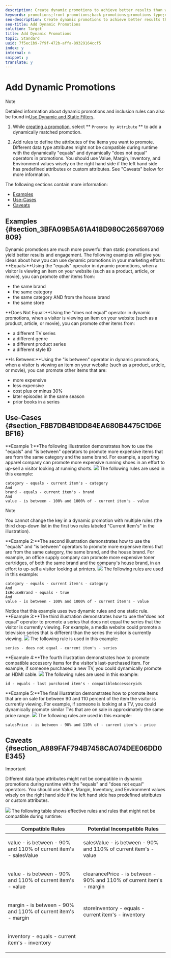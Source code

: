 ```yaml
---
description: Create dynamic promotions to achieve better results than with traditional static promotions. For example, you can promote "items from the same brand as the item they are viewing."
keywords: promotions;front promotions;back promotions;promotions type;dynamic;dynamic match
seo-description: Create dynamic promotions to achieve better results than with traditional static promotions. For example, you can promote "items from the same brand as the item they are viewing."
seo-title: Add Dynamic Promotions
solution: Target
title: Add Dynamic Promotions
topic: Standard
uuid: 7f5ec1b9-7f9f-472b-affa-89329164ccf5
index: y
internal: n
snippet: y
translate: y
---
```


# Add Dynamic Promotions


>[!NOTE]
>
>Detailed information about dynamic promotions and inclusion rules can also be found in[Use Dynamic and Static Filters](c_add-additional-filtering-rules-to-inclusion-rules.md#concept_DBC4C8CEE4F3477884002F47ED9E74E9). 



1. While [creating a promotion](t_adding_promotions.md#task_CC5BD28C364742218C1ACAF0D45E0E14), select ** `Promote by Attribute` ** to add a dynamically matched promotion. 

1. Add rules to define the attributes of the items you want to promote.
   Different data type attributes might not be compatible during runtime with the dynamically "equals" and dynamically "does not equal" operators in promotions. You should use Value, Margin, Inventory, and Environment values wisely on the right hand side if the left hand side has predefined attributes or custom attributes. See "Caveats" below for more information.


The following sections contain more information:

* [Examples](c_add-dynamic-matches.md#section_3BFA09B5A61A418D980C265697069809)
* [Use-Cases](c_add-dynamic-matches.md#section_FBB7DB4B1DD84EA680B4475C1D6EBF16)
* [Caveats](c_add-dynamic-matches.md#section_A889FAF794B7458CA074DEE06DD0E345)


## Examples {#section_3BFA09B5A61A418D980C265697069809}

Dynamic promotions are much more powerful than static promotions and yield better results and engagement. The following examples will give you ideas about how you can use dynamic promotions in your marketing efforts:
**Equals:**Using the "equals" operator in dynamic promotions, when a visitor is viewing an item on your website (such as a product, article, or movie), you can promote other items from: 

<ul class="simplelist"> 
 <li>the same brand</li> 
 <li>the same category</li> 
 <li>the same category AND from the house brand</li> 
 <li>the same store</li> 
</ul>


**Does Not Equal:**Using the "does not equal" operator in dynamic promotions, when a visitor is viewing an item on your website (such as a product, article, or movie), you can promote other items from: 

<ul class="simplelist"> 
 <li>a different TV series</li> 
 <li>a different genre</li> 
 <li>a different product series</li> 
 <li>a different style ID</li> 
</ul>


**Is Between:**Using the "is between" operator in dynamic promotions, when a visitor is viewing an item on your website (such as a product, article, or movie), you can promote other items that are: 

<ul class="simplelist"> 
 <li>more expensive</li> 
 <li>less expensive</li> 
 <li>cost plus or minus 30%</li> 
 <li>later episodes in the same season</li> 
 <li>prior books in a series</li> 
</ul>



## Use-Cases {#section_FBB7DB4B1DD84EA680B4475C1D6EBF16}

**Example 1:**The following illustration demonstrates how to use the "equals" and "is between" operators to promote more expensive items that are from the same category and the same brand. For example, a sporting apparel company can promote more expensive running shoes in an effort to up-sell a visitor looking at running shorts. 
![](graphics/dynamic3.png) 
The following rules are used in this example:

```
category - equals - current item's - category
And
brand - equals - current item's - brand
And
value - is between - 100% and 1000% of - current item's - value
```

>[!NOTE]
>
>You cannot change the key in a dynamic promotion with multiple rules (the third drop-down list in the first two rules labeled "Current Item's" in the illustration).


**Example 2:**The second illustration demonstrates how to use the "equals" and "is between" operators to promote more expensive items that are from the same category, the same brand, and the house brand. For example, an office supply company can promote more expensive toner cartridges, of both the same brand and the company's house brand, in an effort to up-sell a visitor looking at printers. 
![](graphics/dynamic4.png) 
The following rules are used in this example:

```
category - equals - current item's - category
And
IsHouseBrand - equals - true
And
value - is between - 100% and 1000% of - current item's - value
```
Notice that this example uses two dynamic rules and one static rule.
**Example 3:**The third illustration demonstrates how to use the"does not equal" operator to promote a series that does not equal the series that the visitor is currently viewing. For example, a media website could promote a television series that is different than the series the visitor is currently viewing. 
![](graphics/dynamic5.png) 
The following rule is used in this example:

```
series - does not equal - current item's - series
```
**Example 4:**The fourth illustration demonstrates how to promote compatible accessory items for the visitor's last-purchased item. For example, if someone purchased a new TV, you could dynamically promote an HDMI cable. 
![](graphics/dynamic1.png) 
The following rules are used in this example:

```
id - equals - last purchased item's - compatibleAccessoryids
```
**Example 5:**The final illustration demonstrates how to promote items that are on sale for between 90 and 110 percent of the item the visitor is currently viewing. For example, if someone is looking at a TV, you could dynamically promote similar TVs that are on sale in approximately the same price range. 
![](graphics/dynamic2.png) 
The following rules are used in this example:

```
salesPrice - is between - 90% and 110% of - current item's - price
```

## Caveats {#section_A889FAF794B7458CA074DEE06DD0E345}


>[!IMPORTANT]
>
>Different data type attributes might not be compatible in dynamic promotions during runtime with the "equals" and "does not equal" operators. You should use Value, Margin, Inventory, and Environment values wisely on the right hand side if the left hand side has predefined attributes or custom attributes.


![](graphics/left_right.png) 
The following table shows effective rules and rules that might not be compatible during runtime:


<table id="table_CDDDC41C55EA4D23A910CC0747F31435"> 
 <thead> 
  <tr> 
   <th colname="col1" class="entry">Compatible Rules</th> 
   <th colname="col2" class="entry">Potential Incompatible Rules</th> 
  </tr>
 </thead>
 <tbody> 
  <tr> 
   <td colname="col1"> <p><span class="codeph">value - is between - 90% and 110% of current item's - salesValue</span> </p> </td> 
   <td colname="col2"> <p><span class="codeph">salesValue - is between - 90% and 110% of current item's - value</span> </p> </td> 
  </tr> 
  <tr> 
   <td colname="col1"> <p><span class="codeph">value - is between - 90% and 110% of current item's - value</span> </p> </td> 
   <td colname="col2"> <p><span class="codeph">clearancePrice - is between - 90% and 110% of current item's - margin</span> </p> </td> 
  </tr> 
  <tr> 
   <td colname="col1"> <p><span class="codeph">margin - is between - 90% and 110% of current item's - margin</span> </p> </td> 
   <td colname="col2"> <p><span class="codeph">storeInventory - equals - current item's - inventory</span> </p> </td> 
  </tr> 
  <tr> 
   <td colname="col1"> <p><span class="codeph">inventory - equals - current item's - inventory</span> </p> </td> 
   <td colname="col2"> </td> 
  </tr> 
 </tbody> 
</table>

